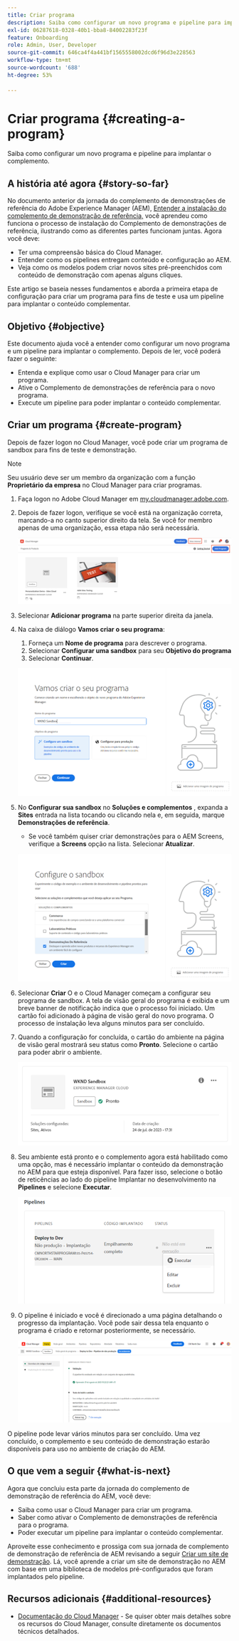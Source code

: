 ```yaml
---
title: Criar programa
description: Saiba como configurar um novo programa e pipeline para implantar o complemento.
exl-id: 06287618-0328-40b1-bba8-84002283f23f
feature: Onboarding
role: Admin, User, Developer
source-git-commit: 646ca4f4a441bf1565558002dcd6f96d3e228563
workflow-type: tm+mt
source-wordcount: '688'
ht-degree: 53%

---
```



# Criar programa {#creating-a-program}

Saiba como configurar um novo programa e pipeline para implantar o complemento.

## A história até agora {#story-so-far}

No documento anterior da jornada do complemento de demonstrações de referência do Adobe Experience Manager (AEM), [Entender a instalação do complemento de demonstração de referência,](installation.md) você aprendeu como funciona o processo de instalação do Complemento de demonstrações de referência, ilustrando como as diferentes partes funcionam juntas. Agora você deve:

* Ter uma compreensão básica do Cloud Manager.
* Entender como os pipelines entregam conteúdo e configuração ao AEM.
* Veja como os modelos podem criar novos sites pré-preenchidos com conteúdo de demonstração com apenas alguns cliques.

Este artigo se baseia nesses fundamentos e aborda a primeira etapa de configuração para criar um programa para fins de teste e usa um pipeline para implantar o conteúdo complementar.

## Objetivo {#objective}

Este documento ajuda você a entender como configurar um novo programa e um pipeline para implantar o complemento. Depois de ler, você poderá fazer o seguinte:

* Entenda e explique como usar o Cloud Manager para criar um programa.
* Ative o Complemento de demonstrações de referência para o novo programa.
* Execute um pipeline para poder implantar o conteúdo complementar.

## Criar um programa {#create-program}

Depois de fazer logon no Cloud Manager, você pode criar um programa de sandbox para fins de teste e demonstração.

>[!NOTE]
>
>Seu usuário deve ser um membro da organização com a função **Proprietário da empresa** no Cloud Manager para criar programas.

1. Faça logon no Adobe Cloud Manager em [my.cloudmanager.adobe.com](https://my.cloudmanager.adobe.com/).

1. Depois de fazer logon, verifique se você está na organização correta, marcando-a no canto superior direito da tela. Se você for membro apenas de uma organização, essa etapa não será necessária.

   ![Visão geral do Cloud Manager](assets/cloud-manager.png)

1. Selecionar **Adicionar programa** na parte superior direita da janela.

1. Na caixa de diálogo **Vamos criar o seu programa**:

   1. Forneça um **Nome de programa** para descrever o programa.
   1. Selecionar **Configurar uma sandbox** para seu **Objetivo do programa**
   1. Selecionar **Continuar**.

   ![Caixa de diálogo Criar programa](assets/create-program.png)

1. No **Configurar sua sandbox** no **Soluções e complementos** , expanda a **Sites** entrada na lista tocando ou clicando nela e, em seguida, marque **Demonstrações de referência**.

   * Se você também quiser criar demonstrações para o AEM Screens, verifique a **Screens** opção na lista. Selecionar **Atualizar**.

   ![Seleção de complemento para demonstração de referência na configuração do programa](assets/select-reference-demo-add-on.png)


1. Selecionar **Criar** O e o Cloud Manager começam a configurar seu programa de sandbox. A tela de visão geral do programa é exibida e um breve banner de notificação indica que o processo foi iniciado. Um cartão foi adicionado à página de visão geral do novo programa. O processo de instalação leva alguns minutos para ser concluído.

1. Quando a configuração for concluída, o cartão do ambiente na página de visão geral mostrará seu status como **Pronto**. Selecione o cartão para poder abrir o ambiente.

   ![Criação do programa concluída](assets/ready.png)

1. Seu ambiente está pronto e o complemento agora está habilitado como uma opção, mas é necessário implantar o conteúdo da demonstração no AEM para que esteja disponível. Para fazer isso, selecione o botão de reticências ao lado do pipeline Implantar no desenvolvimento na **Pipelines** e selecione **Executar**.

   ![Início](assets/run.png)

1. O pipeline é iniciado e você é direcionado a uma página detalhando o progresso da implantação. Você pode sair dessa tela enquanto o programa é criado e retornar posteriormente, se necessário.

   ![Implantação](assets/deployment.png)

O pipeline pode levar vários minutos para ser concluído. Uma vez concluído, o complemento e seu conteúdo de demonstração estarão disponíveis para uso no ambiente de criação do AEM.

## O que vem a seguir {#what-is-next}

Agora que concluiu esta parte da jornada do complemento de demonstração de referência do AEM, você deve:

* Saiba como usar o Cloud Manager para criar um programa.
* Saber como ativar o Complemento de demonstrações de referência para o programa.
* Poder executar um pipeline para implantar o conteúdo complementar.

Aproveite esse conhecimento e prossiga com sua jornada de complemento de demonstração de referência de AEM revisando a seguir [Criar um site de demonstração](create-site.md). Lá, você aprende a criar um site de demonstração no AEM com base em uma biblioteca de modelos pré-configurados que foram implantados pelo pipeline.

## Recursos adicionais {#additional-resources}

* [Documentação do Cloud Manager](https://experienceleague.adobe.com/docs/experience-manager-cloud-service/content/onboarding/onboarding-concepts/cloud-manager-introduction.html?lang=pt_BR) - Se quiser obter mais detalhes sobre os recursos do Cloud Manager, consulte diretamente os documentos técnicos detalhados.
